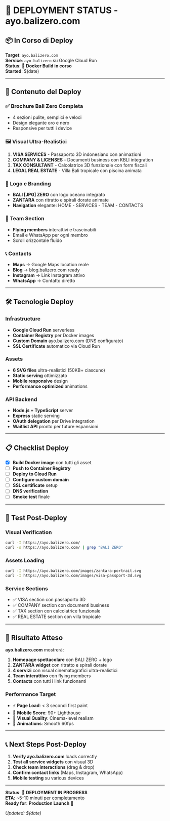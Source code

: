 # 🚀 DEPLOYMENT STATUS - ayo.balizero.com

## 📦 **In Corso di Deploy**

**Target**: `ayo.balizero.com`  
**Service**: `ayo-balizero` su Google Cloud Run  
**Status**: 🔄 **Docker Build in corso**  
**Started**: $(date)

---

## 🎨 **Contenuto del Deploy**

### ✅ **Brochure Bali Zero Completa**
- 4 sezioni pulite, semplici e veloci
- Design elegante oro e nero
- Responsive per tutti i device

### 🖼️ **Visual Ultra-Realistici**
1. **VISA SERVICES** - Passaporto 3D indonesiano con animazioni
2. **COMPANY & LICENSES** - Documenti business con KBLI integration  
3. **TAX CONSULTANT** - Calcolatrice 3D funzionale con form fiscali
4. **LEGAL REAL ESTATE** - Villa Bali tropicale con piscina animata

### 🌟 **Logo e Branding**
- **BALI [JPG] ZERO** con logo oceano integrato
- **ZANTARA** con ritratto e spirali dorate animate
- **Navigation** elegante: HOME - SERVICES - TEAM - CONTACTS

### 👥 **Team Section**
- **Flying members** interattivi e trascinabili
- Email e WhatsApp per ogni membro
- Scroll orizzontale fluido

### 📞 **Contacts**
- **Maps** → Google Maps location reale
- **Blog** → blog.balizero.com ready
- **Instagram** → Link Instagram attivo
- **WhatsApp** → Contatto diretto

---

## 🛠️ **Tecnologie Deploy**

### **Infrastructure**
- **Google Cloud Run** serverless
- **Container Registry** per Docker images
- **Custom Domain** ayo.balizero.com (DNS configurato)
- **SSL Certificate** automatico via Cloud Run

### **Assets**
- **6 SVG files** ultra-realistici (50KB+ ciascuno)
- **Static serving** ottimizzato
- **Mobile responsive** design
- **Performance optimized** animations

### **API Backend**
- **Node.js + TypeScript** server
- **Express** static serving
- **OAuth delegation** per Drive integration
- **Waitlist API** pronto per future espansioni

---

## 📋 **Checklist Deploy**

- [x] **Build Docker image** con tutti gli asset
- [ ] **Push to Container Registry** 
- [ ] **Deploy to Cloud Run**
- [ ] **Configure custom domain**
- [ ] **SSL certificate** setup
- [ ] **DNS verification**
- [ ] **Smoke test** finale

---

## 🧪 **Test Post-Deploy**

### **Visual Verification**
```bash
curl -I https://ayo.balizero.com/
curl -s https://ayo.balizero.com/ | grep "BALI ZERO"
```

### **Assets Loading**
```bash
curl -I https://ayo.balizero.com/images/zantara-portrait.svg
curl -I https://ayo.balizero.com/images/visa-passport-3d.svg
```

### **Service Sections**
- ✅ VISA section con passaporto 3D
- ✅ COMPANY section con documenti business
- ✅ TAX section con calcolatrice funzionale  
- ✅ REAL ESTATE section con villa tropicale

---

## 🎯 **Risultato Atteso**

**ayo.balizero.com** mostrerà:

1. **Homepage spettacolare** con BALI ZERO + logo
2. **ZANTARA widget** con ritratto e spirali dorate
3. **4 servizi** con visual cinematografici ultra-realistici
4. **Team interattivo** con flying members
5. **Contacts** con tutti i link funzionanti

### **Performance Target**
- ⚡ **Page Load**: < 3 secondi first paint
- 📱 **Mobile Score**: 90+ Lighthouse  
- 🎨 **Visual Quality**: Cinema-level realism
- 🔄 **Animations**: Smooth 60fps

---

## 📞 **Next Steps Post-Deploy**

1. **Verify ayo.balizero.com** loads correctly
2. **Test all service widgets** con visual 3D
3. **Check team interactions** (drag & drop)
4. **Confirm contact links** (Maps, Instagram, WhatsApp)
5. **Mobile testing** su various devices

---

**Status**: 🔄 **DEPLOYMENT IN PROGRESS**  
**ETA**: ~5-10 minuti per completamento  
**Ready for**: **Production Launch** 🚀

*Updated: $(date)*
